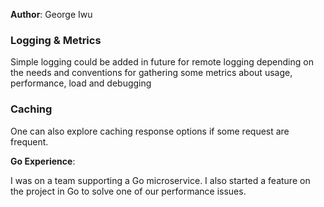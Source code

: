 **Author**: George Iwu


### Logging & Metrics

Simple logging could be added in future for remote logging depending on the needs and conventions for gathering some metrics about usage, performance, load and debugging


### Caching

One can also explore caching response options if some request are frequent.

**Go Experience**:

I was on a team supporting a Go microservice. I also started a feature on the project in Go to solve one of our performance issues.
